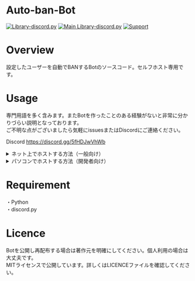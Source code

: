 # Auto-ban-Bot
[![Library-discord.py](https://img.shields.io/badge/Python-3.8.0-3778ae?logo=Python&logoColor=ffffff)](https://python.org) 
[![Main Library-discord.py](https://img.shields.io/badge/Main%20Library-discord.py-fecc34?logo=pypi&logoColor=ffffff)](https://github.com/Rapptz/discord.py) 
[![Support](https://img.shields.io/discord/715540925081714788?color=5865f2&label=Discord&logo=Discord&logoColor=ffffff)](https://discord.gg/5fHDJwVhWb)  

# Overview
設定したユーザーを自動でBANするBotのソースコード。セルフホスト専用です。

# Usage
専門用語を多く含みます。またBotを作ったことのある経験がないと非常に分かりづらい説明となっております。  
ご不明な点がございましたら気軽にissuesまたはDiscordにご連絡ください。

Discord https://discord.gg/5fHDJwVhWb
<details> 
  <summary>ネット上でホストする方法（一般向け）</summary>  
  
  ## はじめに
  Railwayという無料で使えるホスティングサービスを使います。  
  下記のリンクからRailwayにアクセスし、アカウント登録を行ってください。  
  
  Discord開発者ポータルからBotのアカウントを作成してください。  
  また、作成したアカウントのtokenを取得してください。  
  参考になる記事を書いておくので分からない方は読んでください。  
  
  Railway https://railway.app/  
  Discord開発者ポータル https://discord.com/developers/applications  
  参考記事 https://discordpy.readthedocs.io/ja/latest/discord.html
  
  ## Githubの準備
  右上のForkボタンからこのリポジトリをフォークしてください。  
  フォークが完了したらそのリポジトリを開いてください。  
  
  config.jsonを開いてください。  
  usersの値に該当するユーザーのIDを入れると自動BANが実行されます。  
  既存の000000000000000000を該当するユーザーのIDに置き換えてください。
  
  ## Railwayの準備
  新規プロジェクトを作成し先ほどフォークしたリポジトリをデプロイします。  
  そして環境変数設定画面で新しくtokenという変数を作り、それの値に先ほど取得したtokenを入力してください。  
  かなりややこしいので他の方の書いた記事を参考にしてください。  
  参考記事 https://zenn.dev/mnonamer/articles/f73386390399f6
  
</details>
<details>
  <summary>パソコンでホストする方法（開発者向け）</summary>
  
  ## 前提
  お使いのパソコンにPython3が入っていることを確認してください。  
  3.8以上である必要があります。  
  
  また、このソースコードをダウンロードしてください。
  
  ## 自動BANをするユーザーの設定
  config.jsonを開いてください。  
  usersの値に該当するユーザーのIDを入れると自動BANが実行されます。  
  既存の000000000000000000を該当するユーザーのIDに置き換えてください。
  
  ## tokenの設定
  Discordの開発者ポータルからBotを作成し、tokenを取得してください。  
  dbot.pyにある変数token、または環境変数tokenの値に取得したtokenを入れてください。
  
  ## 実行
  dbot.pyを実行してください。
  
</details>

# Requirement
・Python    
・discord.py

# Licence
Botを公開し再配布する場合は著作元を明確にしてください。個人利用の場合は大丈夫です。  
MITライセンスで公開しています。詳しくはLICENCEファイルを確認してください。
